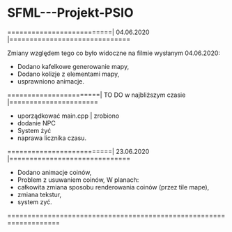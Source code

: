 # SFML---Projekt-PSIO





==========================| 04.06.2020 |==============================

Zmiany względem tego co było widoczne na filmie wysłanym 04.06.2020: 
- Dodano kafelkowe generowanie mapy,
- Dodano kolizje z  elementami mapy,
- usprawniono animacje.

=======================| TO DO w najbliższym czasie |======================
- uporządkować main.cpp | zrobiono
- dodanie NPC
- System żyć
- naprawa licznika czasu.

==========================| 23.06.2020 |==============================
- Dodano animacje coinów,
- Problem z usuwaniem coinów,
W planach:
- całkowita zmiana sposobu renderowania coinów (przez tile mape),
- zmiana tekstur,
- system zyć.

===================================================================
